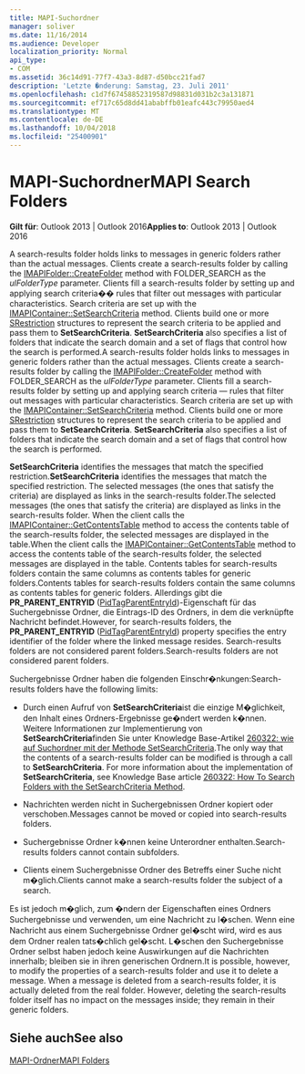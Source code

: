 ```yaml
---
title: MAPI-Suchordner
manager: soliver
ms.date: 11/16/2014
ms.audience: Developer
localization_priority: Normal
api_type:
- COM
ms.assetid: 36c14d91-77f7-43a3-8d87-d50bcc21fad7
description: 'Letzte �nderung: Samstag, 23. Juli 2011'
ms.openlocfilehash: c1d7f67458852319587d98831d031b2c3a131871
ms.sourcegitcommit: ef717c65d8dd41ababffb01eafc443c79950aed4
ms.translationtype: MT
ms.contentlocale: de-DE
ms.lasthandoff: 10/04/2018
ms.locfileid: "25400901"
---
```

# <a name="mapi-search-folders"></a><span data-ttu-id="d7f4f-103">MAPI-Suchordner</span><span class="sxs-lookup"><span data-stu-id="d7f4f-103">MAPI Search Folders</span></span>

  
  
<span data-ttu-id="d7f4f-104">**Gilt für**: Outlook 2013 | Outlook 2016</span><span class="sxs-lookup"><span data-stu-id="d7f4f-104">**Applies to**: Outlook 2013 | Outlook 2016</span></span> 
  
<span data-ttu-id="d7f4f-p101">A search-results folder holds links to messages in generic folders rather than the actual messages. Clients create a search-results folder by calling the [IMAPIFolder::CreateFolder](imapifolder-createfolder.md) method with FOLDER_SEARCH as the  _ulFolderType_ parameter. Clients fill a search-results folder by setting up and applying search criteria�� rules that filter out messages with particular characteristics. Search criteria are set up with the [IMAPIContainer::SetSearchCriteria](imapicontainer-setsearchcriteria.md) method. Clients build one or more [SRestriction](srestriction.md) structures to represent the search criteria to be applied and pass them to **SetSearchCriteria**. **SetSearchCriteria** also specifies a list of folders that indicate the search domain and a set of flags that control how the search is performed.</span><span class="sxs-lookup"><span data-stu-id="d7f4f-p101">A search-results folder holds links to messages in generic folders rather than the actual messages. Clients create a search-results folder by calling the [IMAPIFolder::CreateFolder](imapifolder-createfolder.md) method with FOLDER_SEARCH as the  _ulFolderType_ parameter. Clients fill a search-results folder by setting up and applying search criteria — rules that filter out messages with particular characteristics. Search criteria are set up with the [IMAPIContainer::SetSearchCriteria](imapicontainer-setsearchcriteria.md) method. Clients build one or more [SRestriction](srestriction.md) structures to represent the search criteria to be applied and pass them to **SetSearchCriteria**. **SetSearchCriteria** also specifies a list of folders that indicate the search domain and a set of flags that control how the search is performed.</span></span> 
  
 <span data-ttu-id="d7f4f-111">**SetSearchCriteria** identifies the messages that match the specified restriction.</span><span class="sxs-lookup"><span data-stu-id="d7f4f-111">**SetSearchCriteria** identifies the messages that match the specified restriction.</span></span> <span data-ttu-id="d7f4f-112">The selected messages (the ones that satisfy the criteria) are displayed as links in the search-results folder.</span><span class="sxs-lookup"><span data-stu-id="d7f4f-112">The selected messages (the ones that satisfy the criteria) are displayed as links in the search-results folder.</span></span> <span data-ttu-id="d7f4f-113">When the client calls the [IMAPIContainer::GetContentsTable](imapicontainer-getcontentstable.md) method to access the contents table of the search-results folder, the selected messages are displayed in the table.</span><span class="sxs-lookup"><span data-stu-id="d7f4f-113">When the client calls the [IMAPIContainer::GetContentsTable](imapicontainer-getcontentstable.md) method to access the contents table of the search-results folder, the selected messages are displayed in the table.</span></span> <span data-ttu-id="d7f4f-114">Contents tables for search-results folders contain the same columns as contents tables for generic folders.</span><span class="sxs-lookup"><span data-stu-id="d7f4f-114">Contents tables for search-results folders contain the same columns as contents tables for generic folders.</span></span> <span data-ttu-id="d7f4f-115">Allerdings gibt die **PR_PARENT_ENTRYID** ([PidTagParentEntryId](pidtagparententryid-canonical-property.md))-Eigenschaft für das Suchergebnisse Ordner, die Eintrags-ID des Ordners, in dem die verknüpfte Nachricht befindet.</span><span class="sxs-lookup"><span data-stu-id="d7f4f-115">However, for search-results folders, the **PR_PARENT_ENTRYID** ([PidTagParentEntryId](pidtagparententryid-canonical-property.md)) property specifies the entry identifier of the folder where the linked message resides.</span></span> <span data-ttu-id="d7f4f-116">Search-results folders are not considered parent folders.</span><span class="sxs-lookup"><span data-stu-id="d7f4f-116">Search-results folders are not considered parent folders.</span></span>
  
<span data-ttu-id="d7f4f-117">Suchergebnisse Ordner haben die folgenden Einschr�nkungen:</span><span class="sxs-lookup"><span data-stu-id="d7f4f-117">Search-results folders have the following limits:</span></span>
  
- <span data-ttu-id="d7f4f-p103">Durch einen Aufruf von **SetSearchCriteria**ist die einzige M�glichkeit, den Inhalt eines Ordners-Ergebnisse ge�ndert werden k�nnen. Weitere Informationen zur Implementierung von **SetSearchCriteria**finden Sie unter Knowledge Base-Artikel [260322: wie auf Suchordner mit der Methode SetSearchCriteria](https://go.microsoft.com/fwlink/?LinkId=123603).</span><span class="sxs-lookup"><span data-stu-id="d7f4f-p103">The only way that the contents of a search-results folder can be modified is through a call to **SetSearchCriteria**. For more information about the implementation of **SetSearchCriteria**, see Knowledge Base article [260322: How To Search Folders with the SetSearchCriteria Method](https://go.microsoft.com/fwlink/?LinkId=123603).</span></span>
    
- <span data-ttu-id="d7f4f-120">Nachrichten werden nicht in Suchergebnissen Ordner kopiert oder verschoben.</span><span class="sxs-lookup"><span data-stu-id="d7f4f-120">Messages cannot be moved or copied into search-results folders.</span></span>
    
- <span data-ttu-id="d7f4f-121">Suchergebnisse Ordner k�nnen keine Unterordner enthalten.</span><span class="sxs-lookup"><span data-stu-id="d7f4f-121">Search-results folders cannot contain subfolders.</span></span> 
    
- <span data-ttu-id="d7f4f-122">Clients einem Suchergebnisse Ordner des Betreffs einer Suche nicht m�glich.</span><span class="sxs-lookup"><span data-stu-id="d7f4f-122">Clients cannot make a search-results folder the subject of a search.</span></span>
    
<span data-ttu-id="d7f4f-p104">Es ist jedoch m�glich, zum �ndern der Eigenschaften eines Ordners Suchergebnisse und verwenden, um eine Nachricht zu l�schen. Wenn eine Nachricht aus einem Suchergebnisse Ordner gel�scht wird, wird es aus dem Ordner realen tats�chlich gel�scht. L�schen den Suchergebnisse Ordner selbst haben jedoch keine Auswirkungen auf die Nachrichten innerhalb; bleiben sie in ihren generischen Ordnern.</span><span class="sxs-lookup"><span data-stu-id="d7f4f-p104">It is possible, however, to modify the properties of a search-results folder and use it to delete a message. When a message is deleted from a search-results folder, it is actually deleted from the real folder. However, deleting the search-results folder itself has no impact on the messages inside; they remain in their generic folders.</span></span>
  
## <a name="see-also"></a><span data-ttu-id="d7f4f-126">Siehe auch</span><span class="sxs-lookup"><span data-stu-id="d7f4f-126">See also</span></span>



[<span data-ttu-id="d7f4f-127">MAPI-Ordner</span><span class="sxs-lookup"><span data-stu-id="d7f4f-127">MAPI Folders</span></span>](mapi-folders.md)

